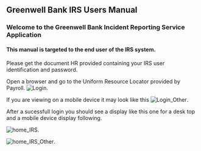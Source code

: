 ## Greenwell Bank IRS Users Manual

### Welcome to the Greenwell Bank Incident Reporting Service Application
#### This manual is targeted to the end user of the IRS system.

Please get the document HR provided containing your IRS user identification and password.

Open a browser and go to the Uniform Resource Locator provided by Payroll.
 ![Login](https://raw.githubusercontent.com/mkSol/CTEC227-Project/master/manual_images/login_desk.png).

If you are viewing on a mobile device it may look like this
![Login_Other](https://raw.githubusercontent.com/mkSol/CTEC227-Project/master/manual_images/login_device.png).


After a sucessfull login you should see a display like this one for a desk top
and a mobile device display following.

![home_IRS](https://raw.githubusercontent.com/mkSol/CTEC227-Project/master/manual_images/dash_desk.png).


![home_IRS_Other](https://raw.githubusercontent.com/mkSol/CTEC227-Project/master/manual_images/dash_device.png).